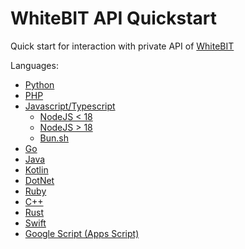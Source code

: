 # WhiteBIT API Quickstart

Quick start for interaction with private API of [WhiteBIT](https://whitebit.com)

Languages:

- [Python](./src/python)
- [PHP](./src/php)
- [Javascript/Typescript](./src/js-ts)
  - [NodeJS < 18](./src/js-ts/node.js)
  - [NodeJS > 18](./src/js-ts/node-18.mjs)
  - [Bun.sh](./src/js-ts/bun.ts)
- [Go](./src/go)
- [Java](./src/java)
- [Kotlin](./src/kotlin)
- [DotNet](./src/dotnet)
- [Ruby](./src/ruby)
- [C++](./src/c++)
- [Rust](./src/rust)
- [Swift](./src/swift)
- [Google Script (Apps Script)](./src/googlescript)
